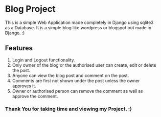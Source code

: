 # Blog Project

This is a simple Web Application made completely in Django using sqlite3 as a Database.
It is a simple blog like wordpress or blogspot but made in Django. :)

## Features
1) Login and Logout functionality.
2) Only owner of the blog or the authorised user can create, edit or delete the post.
3) Anyone can view the blog post and comment on the post.
4) Comments are first not shown under the post unless the owner approves it. 
5) Owner or authorised person can remove the comment as well as approve the comment.

### Thank You for taking time and viewing my Project. :)
